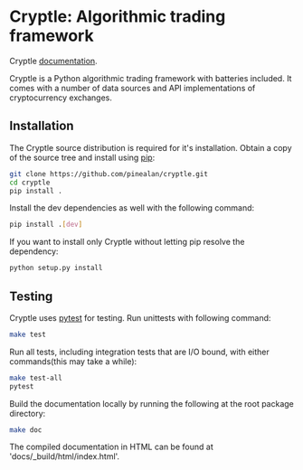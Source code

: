 # Cryptle: Algorithmic trading framework
Cryptle [documentation](http://cryptle-docs.s3-website-ap-southeast-1.amazonaws.com/).

Cryptle is a Python algorithmic trading framework with batteries included.  It
comes with a number of data sources and API implementations of cryptocurrency
exchanges.


## Installation
The Cryptle source distribution is required for it's installation. Obtain a copy
of the source tree and install using [pip](https://pip.pypa.io/en/stable):
```bash
git clone https://github.com/pinealan/cryptle.git
cd cryptle
pip install .
```

Install the dev dependencies as well with the following command:
```bash
pip install .[dev]
```

If you want to install only Cryptle without letting pip resolve the dependency:
```bash
python setup.py install
```


## Testing
Cryptle uses [pytest](https://docs.pytest.org/en/latest/index.html) for testing.
Run unittests with following command:
```bash
make test
```

Run all tests, including integration tests that are I/O bound, with either
commands(this may take a while):
```bash
make test-all
pytest
```

Build the documentation locally by running the following at the root package
directory:
```bash
make doc
```
The compiled documentation in HTML can be found at 'docs/\_build/html/index.html'.
